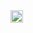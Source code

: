 <img width="20" height="20" alt="image" src="https://github.com/user-attachments/assets/49afbe34-dd17-4984-b21b-ad9cef8146bd" />

